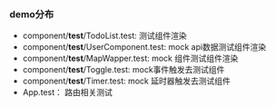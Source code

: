 ### demo分布
- component/__test__/TodoList.test: 测试组件渲染
- component/__test__/UserComponent.test: mock api数据测试组件渲染
- component/__test__/MapWapper.test: mock 组件测试组件渲染
- component/__test__/Toggle.test: mock事件触发去测试组件
- component/__test__/Timer.test: mock 延时器触发去测试组件
- App.test： 路由相关测试
